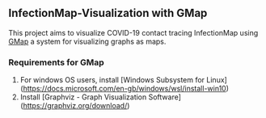 ## InfectionMap-Visualization with GMap
This project aims to visualize COVID-19 contact tracing InfectionMap using [GMap](http://gmap.cs.arizona.edu/description) a system for visualizing graphs as maps.

### Requirements for GMap
1. For windows OS users, install [Windows Subsystem for Linux] (https://docs.microsoft.com/en-gb/windows/wsl/install-win10)
2. Install [Graphviz - Graph Visualization Software] (https://graphviz.org/download/)


